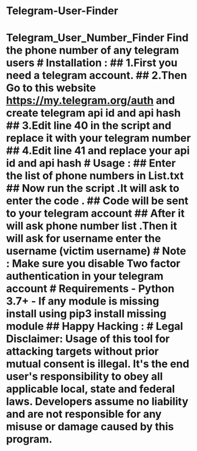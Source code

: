 # Telegram-User-Finder
# Telegram_User_Number_Finder Find the phone number of any telegram users  # Installation :  ## 1.First you need a telegram account. ## 2.Then Go to this website https://my.telegram.org/auth and create telegram api id and api hash ## 3.Edit line 40 in the script and replace it with your telegram number ## 4.Edit line 41 and replace your api id and api hash   # Usage : ## Enter the list of phone numbers in List.txt ## Now run the script .It will ask to enter the code . ## Code will be sent to your telegram account ## After it will ask phone number list .Then it will ask for username enter the username (victim username)  # Note : Make sure you disable Two factor authentication in your telegram account   # Requirements -  Python 3.7+ - If any module is missing install using pip3 install missing module   ## Happy Hacking :   # Legal Disclaimer:  **Usage of  this tool for attacking targets without prior mutual consent is illegal. It's the end user's responsibility to obey all applicable local, state and federal laws. Developers assume no liability and are not responsible for any misuse or damage caused by this program.**

